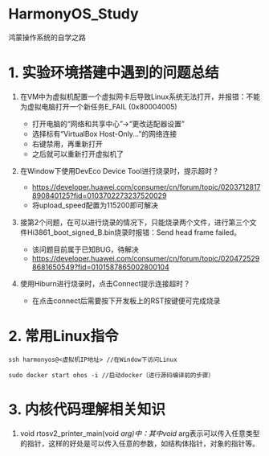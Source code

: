 # HarmonyOS_Study
鸿蒙操作系统的自学之路

# 1. 实验环境搭建中遇到的问题总结
1. 在VM中为虚拟机配置一个虚拟网卡后导致Linux系统无法打开，并报错：不能为虚拟电脑打开一个新任务E_FAIL (0x80004005)
    - 打开电脑的“网络和共享中心”->“更改适配器设置”
    - 选择标有“VirtualBox Host-Only...”的网络连接
    - 右键禁用，再重新打开
    - 之后就可以重新打开虚拟机了

2. 在Window下使用DevEco Device Tool进行烧录时，提示超时？
    - https://developer.huawei.com/consumer/cn/forum/topic/0203712817890840125?fid=0103702273237520029
    - 将upload_speed配置为115200即可解决

3. 接第2个问题，在可以进行烧录的情况下，只能烧录两个文件，进行第三个文件Hi3861_boot_signed_B.bin烧录时报错：Send head frame failed。
    - 该问题目前属于已知BUG，待解决
    - https://developer.huawei.com/consumer/cn/forum/topic/0204725298681650549?fid=0101587865002800104

4. 使用Hiburn进行烧录时，点击Connect提示连接超时？
    - 在点击connect后需要按下开发板上的RST按键便可完成烧录

# 2. 常用Linux指令

```
ssh harmonyos@<虚拟机IP地址> //在Window下访问Linux

sudo docker start ohos -i //启动docker（进行源码编译前的步骤）
```

# 3. 内核代码理解相关知识
1. void rtosv2_printer_main(void *arg)中：其中void* arg表示可以传入任意类型的指针，这样的好处是可以传入任意的参数，如结构体指针，对象的指针等。
